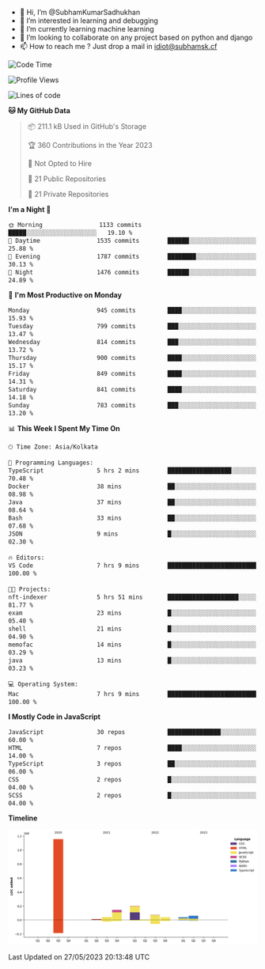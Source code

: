 - 👋 Hi, I’m @SubhamKumarSadhukhan
- 👀 I’m interested in learning and debugging
- 🌱 I’m currently learning machine learning
- 💞️ I’m looking to collaborate on any project based on python and django
- 📫 How to reach me ?
      Just drop a mail in idiot@subhamsk.cf

<!---
SubhamKumarSadhukhan/SubhamKumarSadhukhan is a ✨ special ✨ repository because its `README.md` (this file) appears on your GitHub profile.
You can click the Preview link to take a look at your changes.
--->


<!--START_SECTION:waka-->
![Code Time](http://img.shields.io/badge/Code%20Time-1%2C212%20hrs%2057%20mins-blue)

![Profile Views](http://img.shields.io/badge/Profile%20Views-24-blue)

![Lines of code](https://img.shields.io/badge/From%20Hello%20World%20I%27ve%20Written-1.8%20million%20lines%20of%20code-blue)

**🐱 My GitHub Data** 

> 📦 211.1 kB Used in GitHub's Storage 
 > 
> 🏆 360 Contributions in the Year 2023
 > 
> 🚫 Not Opted to Hire
 > 
> 📜 21 Public Repositories 
 > 
> 🔑 21 Private Repositories 
 > 
**I'm a Night 🦉** 

```text
🌞 Morning                1133 commits        █████░░░░░░░░░░░░░░░░░░░░   19.10 % 
🌆 Daytime                1535 commits        ██████░░░░░░░░░░░░░░░░░░░   25.88 % 
🌃 Evening                1787 commits        ████████░░░░░░░░░░░░░░░░░   30.13 % 
🌙 Night                  1476 commits        ██████░░░░░░░░░░░░░░░░░░░   24.89 % 
```
📅 **I'm Most Productive on Monday** 

```text
Monday                   945 commits         ████░░░░░░░░░░░░░░░░░░░░░   15.93 % 
Tuesday                  799 commits         ███░░░░░░░░░░░░░░░░░░░░░░   13.47 % 
Wednesday                814 commits         ███░░░░░░░░░░░░░░░░░░░░░░   13.72 % 
Thursday                 900 commits         ████░░░░░░░░░░░░░░░░░░░░░   15.17 % 
Friday                   849 commits         ████░░░░░░░░░░░░░░░░░░░░░   14.31 % 
Saturday                 841 commits         ████░░░░░░░░░░░░░░░░░░░░░   14.18 % 
Sunday                   783 commits         ███░░░░░░░░░░░░░░░░░░░░░░   13.20 % 
```


📊 **This Week I Spent My Time On** 

```text
🕑︎ Time Zone: Asia/Kolkata

💬 Programming Languages: 
TypeScript               5 hrs 2 mins        ██████████████████░░░░░░░   70.48 % 
Docker                   38 mins             ██░░░░░░░░░░░░░░░░░░░░░░░   08.98 % 
Java                     37 mins             ██░░░░░░░░░░░░░░░░░░░░░░░   08.64 % 
Bash                     33 mins             ██░░░░░░░░░░░░░░░░░░░░░░░   07.68 % 
JSON                     9 mins              █░░░░░░░░░░░░░░░░░░░░░░░░   02.30 % 

🔥 Editors: 
VS Code                  7 hrs 9 mins        █████████████████████████   100.00 % 

🐱‍💻 Projects: 
nft-indexer              5 hrs 51 mins       ████████████████████░░░░░   81.77 % 
exam                     23 mins             █░░░░░░░░░░░░░░░░░░░░░░░░   05.40 % 
shell                    21 mins             █░░░░░░░░░░░░░░░░░░░░░░░░   04.90 % 
memofac                  14 mins             █░░░░░░░░░░░░░░░░░░░░░░░░   03.29 % 
java                     13 mins             █░░░░░░░░░░░░░░░░░░░░░░░░   03.23 % 

💻 Operating System: 
Mac                      7 hrs 9 mins        █████████████████████████   100.00 % 
```

**I Mostly Code in JavaScript** 

```text
JavaScript               30 repos            ███████████████░░░░░░░░░░   60.00 % 
HTML                     7 repos             ████░░░░░░░░░░░░░░░░░░░░░   14.00 % 
TypeScript               3 repos             ██░░░░░░░░░░░░░░░░░░░░░░░   06.00 % 
CSS                      2 repos             █░░░░░░░░░░░░░░░░░░░░░░░░   04.00 % 
SCSS                     2 repos             █░░░░░░░░░░░░░░░░░░░░░░░░   04.00 % 
```



**Timeline**

![Lines of Code chart](https://raw.githubusercontent.com/SubhamKumarSadhukhan/SubhamKumarSadhukhan/main/assets/bar_graph.png)


 Last Updated on 27/05/2023 20:13:48 UTC
<!--END_SECTION:waka-->
